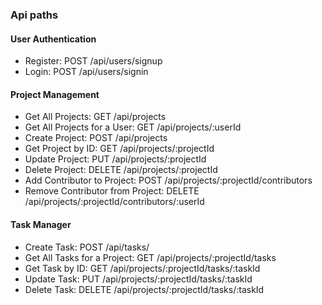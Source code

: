 ### Api paths

#### User Authentication

- Register: POST /api/users/signup
- Login: POST /api/users/signin

#### Project Management

 - Get All Projects: GET /api/projects
 - Get All Projects for a User: GET /api/projects/:userId
 - Create Project: POST /api/projects
 - Get Project by ID: GET /api/projects/:projectId
 - Update Project: PUT /api/projects/:projectId
 - Delete Project: DELETE /api/projects/:projectId
 - Add Contributor to Project: POST /api/projects/:projectId/contributors
 - Remove Contributor from Project: DELETE /api/projects/:projectId/contributors/:userId

#### Task Manager

 - Create Task: POST /api/tasks/
 - Get All Tasks for a Project: GET /api/projects/:projectId/tasks
 - Get Task by ID: GET /api/projects/:projectId/tasks/:taskId
 - Update Task: PUT /api/projects/:projectId/tasks/:taskId
 - Delete Task: DELETE /api/projects/:projectId/tasks/:taskId
